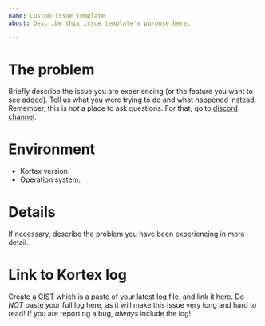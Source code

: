 ```yaml
---
name: Custom issue template
about: Describe this issue template's purpose here.

---
```


# The problem
Briefly describe the issue you are experiencing (or the feature you want to see added). Tell us what you were trying to do and what happened instead. Remember, this is _not_ a place to ask questions. For that, go to [discord channel](https://discord.gg/ZyzWjYj).

# Environment
* Kortex version: 
* Operation system:

# Details
If necessary, describe the problem you have been experiencing in more detail.

# Link to Kortex log
Create a [GIST](https://gist.github.com) which is a paste of your latest log file, and link it here.
Do _NOT_ paste your full log here, as it will make this issue very long and hard to read!
If you are reporting a bug, _always_ include the log!
